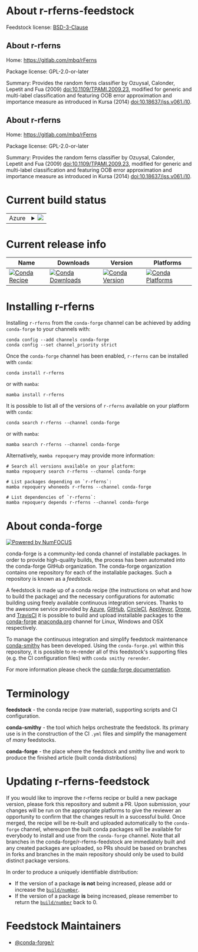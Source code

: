 About r-rferns-feedstock
========================

Feedstock license: [BSD-3-Clause](https://github.com/conda-forge/r-rferns-feedstock/blob/main/LICENSE.txt)


About r-rferns
--------------

Home: https://gitlab.com/mbq/rFerns

Package license: GPL-2.0-or-later

Summary: Provides the random ferns classifier by Ozuysal, Calonder, Lepetit and Fua (2009) <doi:10.1109/TPAMI.2009.23>, modified for generic and multi-label classification and featuring OOB error approximation and importance measure as introduced in Kursa (2014) <doi:10.18637/jss.v061.i10>.

About r-rferns
--------------

Home: https://gitlab.com/mbq/rFerns

Package license: GPL-2.0-or-later

Summary: Provides the random ferns classifier by Ozuysal, Calonder, Lepetit and Fua (2009) <doi:10.1109/TPAMI.2009.23>, modified for generic and multi-label classification and featuring OOB error approximation and importance measure as introduced in Kursa (2014) <doi:10.18637/jss.v061.i10>.

Current build status
====================


<table>
    
  <tr>
    <td>Azure</td>
    <td>
      <details>
        <summary>
          <a href="https://dev.azure.com/conda-forge/feedstock-builds/_build/latest?definitionId=25561&branchName=main">
            <img src="https://dev.azure.com/conda-forge/feedstock-builds/_apis/build/status/r-rferns-feedstock?branchName=main">
          </a>
        </summary>
        <table>
          <thead><tr><th>Variant</th><th>Status</th></tr></thead>
          <tbody><tr>
              <td>linux_64_r_base4.3</td>
              <td>
                <a href="https://dev.azure.com/conda-forge/feedstock-builds/_build/latest?definitionId=25561&branchName=main">
                  <img src="https://dev.azure.com/conda-forge/feedstock-builds/_apis/build/status/r-rferns-feedstock?branchName=main&jobName=linux&configuration=linux%20linux_64_r_base4.3" alt="variant">
                </a>
              </td>
            </tr><tr>
              <td>linux_64_r_base4.4</td>
              <td>
                <a href="https://dev.azure.com/conda-forge/feedstock-builds/_build/latest?definitionId=25561&branchName=main">
                  <img src="https://dev.azure.com/conda-forge/feedstock-builds/_apis/build/status/r-rferns-feedstock?branchName=main&jobName=linux&configuration=linux%20linux_64_r_base4.4" alt="variant">
                </a>
              </td>
            </tr><tr>
              <td>linux_aarch64_r_base4.3</td>
              <td>
                <a href="https://dev.azure.com/conda-forge/feedstock-builds/_build/latest?definitionId=25561&branchName=main">
                  <img src="https://dev.azure.com/conda-forge/feedstock-builds/_apis/build/status/r-rferns-feedstock?branchName=main&jobName=linux&configuration=linux%20linux_aarch64_r_base4.3" alt="variant">
                </a>
              </td>
            </tr><tr>
              <td>linux_aarch64_r_base4.4</td>
              <td>
                <a href="https://dev.azure.com/conda-forge/feedstock-builds/_build/latest?definitionId=25561&branchName=main">
                  <img src="https://dev.azure.com/conda-forge/feedstock-builds/_apis/build/status/r-rferns-feedstock?branchName=main&jobName=linux&configuration=linux%20linux_aarch64_r_base4.4" alt="variant">
                </a>
              </td>
            </tr><tr>
              <td>linux_ppc64le_r_base4.3</td>
              <td>
                <a href="https://dev.azure.com/conda-forge/feedstock-builds/_build/latest?definitionId=25561&branchName=main">
                  <img src="https://dev.azure.com/conda-forge/feedstock-builds/_apis/build/status/r-rferns-feedstock?branchName=main&jobName=linux&configuration=linux%20linux_ppc64le_r_base4.3" alt="variant">
                </a>
              </td>
            </tr><tr>
              <td>linux_ppc64le_r_base4.4</td>
              <td>
                <a href="https://dev.azure.com/conda-forge/feedstock-builds/_build/latest?definitionId=25561&branchName=main">
                  <img src="https://dev.azure.com/conda-forge/feedstock-builds/_apis/build/status/r-rferns-feedstock?branchName=main&jobName=linux&configuration=linux%20linux_ppc64le_r_base4.4" alt="variant">
                </a>
              </td>
            </tr><tr>
              <td>osx_64_r_base4.3</td>
              <td>
                <a href="https://dev.azure.com/conda-forge/feedstock-builds/_build/latest?definitionId=25561&branchName=main">
                  <img src="https://dev.azure.com/conda-forge/feedstock-builds/_apis/build/status/r-rferns-feedstock?branchName=main&jobName=osx&configuration=osx%20osx_64_r_base4.3" alt="variant">
                </a>
              </td>
            </tr><tr>
              <td>osx_64_r_base4.4</td>
              <td>
                <a href="https://dev.azure.com/conda-forge/feedstock-builds/_build/latest?definitionId=25561&branchName=main">
                  <img src="https://dev.azure.com/conda-forge/feedstock-builds/_apis/build/status/r-rferns-feedstock?branchName=main&jobName=osx&configuration=osx%20osx_64_r_base4.4" alt="variant">
                </a>
              </td>
            </tr><tr>
              <td>osx_arm64_r_base4.3</td>
              <td>
                <a href="https://dev.azure.com/conda-forge/feedstock-builds/_build/latest?definitionId=25561&branchName=main">
                  <img src="https://dev.azure.com/conda-forge/feedstock-builds/_apis/build/status/r-rferns-feedstock?branchName=main&jobName=osx&configuration=osx%20osx_arm64_r_base4.3" alt="variant">
                </a>
              </td>
            </tr><tr>
              <td>osx_arm64_r_base4.4</td>
              <td>
                <a href="https://dev.azure.com/conda-forge/feedstock-builds/_build/latest?definitionId=25561&branchName=main">
                  <img src="https://dev.azure.com/conda-forge/feedstock-builds/_apis/build/status/r-rferns-feedstock?branchName=main&jobName=osx&configuration=osx%20osx_arm64_r_base4.4" alt="variant">
                </a>
              </td>
            </tr><tr>
              <td>win_64_r_base4.3</td>
              <td>
                <a href="https://dev.azure.com/conda-forge/feedstock-builds/_build/latest?definitionId=25561&branchName=main">
                  <img src="https://dev.azure.com/conda-forge/feedstock-builds/_apis/build/status/r-rferns-feedstock?branchName=main&jobName=win&configuration=win%20win_64_r_base4.3" alt="variant">
                </a>
              </td>
            </tr><tr>
              <td>win_64_r_base4.4</td>
              <td>
                <a href="https://dev.azure.com/conda-forge/feedstock-builds/_build/latest?definitionId=25561&branchName=main">
                  <img src="https://dev.azure.com/conda-forge/feedstock-builds/_apis/build/status/r-rferns-feedstock?branchName=main&jobName=win&configuration=win%20win_64_r_base4.4" alt="variant">
                </a>
              </td>
            </tr>
          </tbody>
        </table>
      </details>
    </td>
  </tr>
</table>

Current release info
====================

| Name | Downloads | Version | Platforms |
| --- | --- | --- | --- |
| [![Conda Recipe](https://img.shields.io/badge/recipe-r--rferns-green.svg)](https://anaconda.org/conda-forge/r-rferns) | [![Conda Downloads](https://img.shields.io/conda/dn/conda-forge/r-rferns.svg)](https://anaconda.org/conda-forge/r-rferns) | [![Conda Version](https://img.shields.io/conda/vn/conda-forge/r-rferns.svg)](https://anaconda.org/conda-forge/r-rferns) | [![Conda Platforms](https://img.shields.io/conda/pn/conda-forge/r-rferns.svg)](https://anaconda.org/conda-forge/r-rferns) |

Installing r-rferns
===================

Installing `r-rferns` from the `conda-forge` channel can be achieved by adding `conda-forge` to your channels with:

```
conda config --add channels conda-forge
conda config --set channel_priority strict
```

Once the `conda-forge` channel has been enabled, `r-rferns` can be installed with `conda`:

```
conda install r-rferns
```

or with `mamba`:

```
mamba install r-rferns
```

It is possible to list all of the versions of `r-rferns` available on your platform with `conda`:

```
conda search r-rferns --channel conda-forge
```

or with `mamba`:

```
mamba search r-rferns --channel conda-forge
```

Alternatively, `mamba repoquery` may provide more information:

```
# Search all versions available on your platform:
mamba repoquery search r-rferns --channel conda-forge

# List packages depending on `r-rferns`:
mamba repoquery whoneeds r-rferns --channel conda-forge

# List dependencies of `r-rferns`:
mamba repoquery depends r-rferns --channel conda-forge
```


About conda-forge
=================

[![Powered by
NumFOCUS](https://img.shields.io/badge/powered%20by-NumFOCUS-orange.svg?style=flat&colorA=E1523D&colorB=007D8A)](https://numfocus.org)

conda-forge is a community-led conda channel of installable packages.
In order to provide high-quality builds, the process has been automated into the
conda-forge GitHub organization. The conda-forge organization contains one repository
for each of the installable packages. Such a repository is known as a *feedstock*.

A feedstock is made up of a conda recipe (the instructions on what and how to build
the package) and the necessary configurations for automatic building using freely
available continuous integration services. Thanks to the awesome service provided by
[Azure](https://azure.microsoft.com/en-us/services/devops/), [GitHub](https://github.com/),
[CircleCI](https://circleci.com/), [AppVeyor](https://www.appveyor.com/),
[Drone](https://cloud.drone.io/welcome), and [TravisCI](https://travis-ci.com/)
it is possible to build and upload installable packages to the
[conda-forge](https://anaconda.org/conda-forge) [anaconda.org](https://anaconda.org/)
channel for Linux, Windows and OSX respectively.

To manage the continuous integration and simplify feedstock maintenance
[conda-smithy](https://github.com/conda-forge/conda-smithy) has been developed.
Using the ``conda-forge.yml`` within this repository, it is possible to re-render all of
this feedstock's supporting files (e.g. the CI configuration files) with ``conda smithy rerender``.

For more information please check the [conda-forge documentation](https://conda-forge.org/docs/).

Terminology
===========

**feedstock** - the conda recipe (raw material), supporting scripts and CI configuration.

**conda-smithy** - the tool which helps orchestrate the feedstock.
                   Its primary use is in the construction of the CI ``.yml`` files
                   and simplify the management of *many* feedstocks.

**conda-forge** - the place where the feedstock and smithy live and work to
                  produce the finished article (built conda distributions)


Updating r-rferns-feedstock
===========================

If you would like to improve the r-rferns recipe or build a new
package version, please fork this repository and submit a PR. Upon submission,
your changes will be run on the appropriate platforms to give the reviewer an
opportunity to confirm that the changes result in a successful build. Once
merged, the recipe will be re-built and uploaded automatically to the
`conda-forge` channel, whereupon the built conda packages will be available for
everybody to install and use from the `conda-forge` channel.
Note that all branches in the conda-forge/r-rferns-feedstock are
immediately built and any created packages are uploaded, so PRs should be based
on branches in forks and branches in the main repository should only be used to
build distinct package versions.

In order to produce a uniquely identifiable distribution:
 * If the version of a package **is not** being increased, please add or increase
   the [``build/number``](https://docs.conda.io/projects/conda-build/en/latest/resources/define-metadata.html#build-number-and-string).
 * If the version of a package **is** being increased, please remember to return
   the [``build/number``](https://docs.conda.io/projects/conda-build/en/latest/resources/define-metadata.html#build-number-and-string)
   back to 0.

Feedstock Maintainers
=====================

* [@conda-forge/r](https://github.com/orgs/conda-forge/teams/r/)

